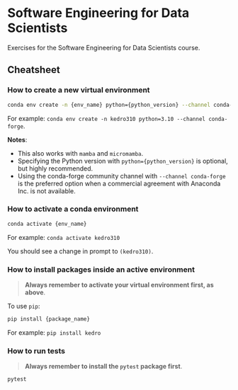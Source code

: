 # Software Engineering for Data Scientists

Exercises for the Software Engineering for Data Scientists course.

## Cheatsheet

### How to create a new virtual environment

```bash
conda env create -n {env_name} python={python_version} --channel conda-forge
```

For example: `conda env create -n kedro310 python=3.10 --channel conda-forge`.

**Notes**:

- This also works with `mamba` and `micromamba`.
- Specifying the Python version with `python={python_version}` is optional, but highly recommended.
- Using the conda-forge community channel with `--channel conda-forge` is the preferred option when a commercial agreement with Anaconda Inc. is not available.

### How to activate a conda environment

```bash
conda activate {env_name}
```

For example: `conda activate kedro310`

You should see a change in prompt to `(kedro310)`.

### How to install packages inside an active environment

> **Always remember to activate your virtual environment first, as above**.

To use `pip`:

```bash
pip install {package_name}
```

For example: `pip install kedro`

### How to run tests

> **Always remember to install the `pytest` package first**.

```bash
pytest
```


